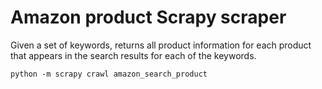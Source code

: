 # Amazon product Scrapy scraper

Given a set of keywords, returns all product information for each product that appears in the search results for each of the keywords.

```
python -m scrapy crawl amazon_search_product
```
